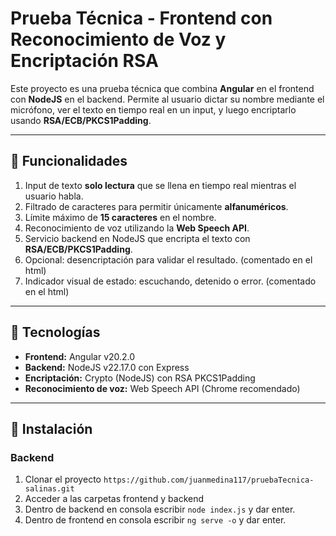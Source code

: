 
# Prueba Técnica - Frontend con Reconocimiento de Voz y Encriptación RSA

Este proyecto es una prueba técnica que combina **Angular** en el frontend con **NodeJS** en el backend. Permite al usuario dictar su nombre mediante el micrófono, ver el texto en tiempo real en un input, y luego encriptarlo usando **RSA/ECB/PKCS1Padding**.

---

## 🔹 Funcionalidades

1. Input de texto **solo lectura** que se llena en tiempo real mientras el usuario habla.
2. Filtrado de caracteres para permitir únicamente **alfanuméricos**.
3. Límite máximo de **15 caracteres** en el nombre.
4. Reconocimiento de voz utilizando la **Web Speech API**.
5. Servicio backend en NodeJS que encripta el texto con **RSA/ECB/PKCS1Padding**.
6. Opcional: desencriptación para validar el resultado. (comentado en el html)
7. Indicador visual de estado: escuchando, detenido o error. (comentado en el html)

---

## 🔹 Tecnologías

- **Frontend:** Angular v20.2.0
- **Backend:** NodeJS v22.17.0 con Express  
- **Encriptación:** Crypto (NodeJS) con RSA PKCS1Padding  
- **Reconocimiento de voz:** Web Speech API (Chrome recomendado)  

---

## 🔹 Instalación

### Backend

1. Clonar el proyecto ``` https://github.com/juanmedina117/pruebaTecnica-salinas.git ```
2. Acceder a las carpetas frontend y backend
3. Dentro de backend en consola escribir ```node index.js``` y dar enter.
4. Dentro de frontend en consola escribir ``` ng serve -o ``` y dar enter.



